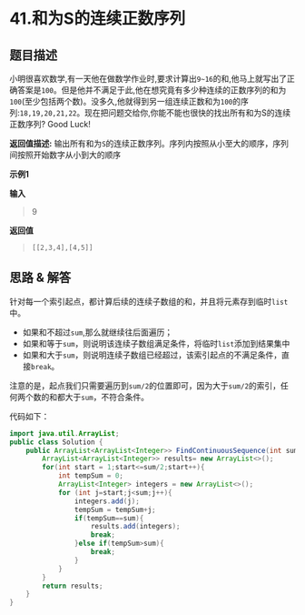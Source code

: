 # 41.和为S的连续正数序列

## 题目描述
小明很喜欢数学,有一天他在做数学作业时,要求计算出`9~16`的和,他马上就写出了正确答案是`100`。但是他并不满足于此,他在想究竟有多少种连续的正数序列的和为`100`(至少包括两个数)。没多久,他就得到另一组连续正数和为`100`的序列:`18,19,20,21,22`。现在把问题交给你,你能不能也很快的找出所有和为S的连续正数序列? Good Luck!

**返回值描述:**
输出所有和为`S`的连续正数序列。序列内按照从小至大的顺序，序列间按照开始数字从小到大的顺序

**示例1**

**输入**
> 9

**返回值**

> `[[2,3,4],[4,5]]`

## 思路 & 解答

针对每一个索引起点，都计算后续的连续子数组的和，并且将元素存到临时`list`中。
- 如果和不超过`sum`,那么就继续往后面遍历；
- 如果和等于`sum`，则说明该连续子数组满足条件，将临时`list`添加到结果集中
- 如果和大于`sum`，则说明连续子数组已经超过，该索引起点的不满足条件，直接`break`。

注意的是，起点我们只需要遍历到`sum/2`的位置即可，因为大于`sum/2`的索引，任何两个数的和都大于`sum`，不符合条件。

代码如下：
```java
import java.util.ArrayList;
public class Solution {
    public ArrayList<ArrayList<Integer>> FindContinuousSequence(int sum) {
        ArrayList<ArrayList<Integer>> results= new ArrayList<>();
        for(int start = 1;start<=sum/2;start++){
            int tempSum = 0;
            ArrayList<Integer> integers = new ArrayList<>();
            for (int j=start;j<sum;j++){
                integers.add(j);
                tempSum = tempSum+j;
                if(tempSum==sum){
                    results.add(integers);
                    break;
                }else if(tempSum>sum){
                    break;
                }
            }
        }
        return results;
    }
}
```
